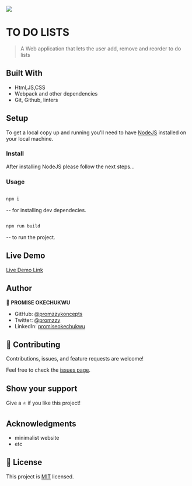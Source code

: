 ![](https://img.shields.io/badge/Microverse-blueviolet)

# TO DO LISTS

> A Web application that lets the user add, remove and reorder to do lists

## Built With

- Html,JS,CSS
- Webpack and other dependencies
- Git, Github, linters

## Setup

To get a local copy up and running you'll need to have [NodeJS](https://nodejs.org/en/download/) installed on your local machine.

### Install

After installing NodeJS please follow the next steps...

### Usage

```bash

npm i

```

-- for installing dev dependecies.

```bash

npm run build

```

-- to run the project.

## Live Demo

[Live Demo Link](https://promzzykoncepts.github.io/To-Do-List/)

## Author

👤 **PROMISE OKECHUKWU**

- GitHub: [@promzzykoncepts](https://github.com/PromzzyKoncepts)
- Twitter: [@promzzy](https://twitter.com/promzzy)
- LinkedIn: [promiseokechukwu](https://linkedin.com/in/promiseokechukwu)

## 🤝 Contributing

Contributions, issues, and feature requests are welcome!

Feel free to check the [issues page](../../issues/).

## Show your support

Give a ⭐️ if you like this project!

## Acknowledgments

- minimalist website
- etc

## 📝 License

This project is [MIT](./MIT.md) licensed.
